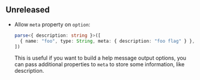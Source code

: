 ## Unreleased

- Allow `meta` property on `option`:

  ```ts
  parse<{ description: string }>([
    { name: "foo", type: String, meta: { description: "foo flag" } },
  ])
  ```

  This is useful if you want to build a help message output options, you can pass additional properties to `meta` to store some information, like description.
